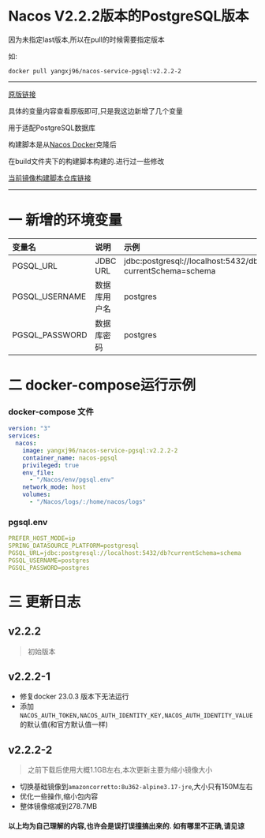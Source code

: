 # Nacos V2.2.2版本的PostgreSQL版本

因为未指定last版本,所以在pull的时候需要指定版本

如:

```shell
docker pull yangxj96/nacos-service-pgsql:v2.2.2-2
```

---
[原版链接](https://hub.docker.com/r/nacos/nacos-server)

具体的变量内容查看原版即可,只是我这边新增了几个变量 

用于适配PostgreSQL数据库

构建脚本是从[Nacos Docker](https://github.com/nacos-group/nacos-docker)克隆后

在build文件夹下的构建脚本构建的.进行过一些修改

[当前镜像构建脚本仓库链接](https://github.com/yangxj96/nacos-server-pgsql-docker)

---

# 一 新增的环境变量

| 变量名            |    说明    | 示例                                                       |
|:---------------|:--------|:----------------------------------------------------------|
| PGSQL_URL      | JDBC URL | jdbc:postgresql://localhost:5432/db?currentSchema=schema |
| PGSQL_USERNAME |  数据库用户名  | postgres                                                 |
| PGSQL_PASSWORD |  数据库密码   | postgres                                                 |

# 二 docker-compose运行示例

### docker-compose 文件

```yaml
version: "3"
services:
  nacos:
    image: yangxj96/nacos-service-pgsql:v2.2.2-2
    container_name: nacos-pgsql
    privileged: true
    env_file:
      - "/Nacos/env/pgsql.env"
    network_mode: host
    volumes:
      - "/Nacos/logs/:/home/nacos/logs"
```

### pgsql.env

```yaml
PREFER_HOST_MODE=ip
SPRING_DATASOURCE_PLATFORM=postgresql
PGSQL_URL=jdbc:postgresql://localhost:5432/db?currentSchema=schema
PGSQL_USERNAME=postgres
PGSQL_PASSWORD=postgres
```

# 三 更新日志

## v2.2.2

> 初始版本

## v2.2.2-1

- 修复docker 23.0.3 版本下无法运行
- 添加 ```NACOS_AUTH_TOKEN,NACOS_AUTH_IDENTITY_KEY,NACOS_AUTH_IDENTITY_VALUE```的默认值(和官方默认值一样)

## v2.2.2-2

> 之前下载后使用大概1.1GB左右,本次更新主要为缩小镜像大小

- 切换基础镜像到```amazoncorretto:8u362-alpine3.17-jre```,大小只有150M左右
- 优化一些操作,缩小包内容
- 整体镜像缩减到278.7MB

#### 以上均为自己理解的内容,也许会是误打误撞搞出来的. 如有哪里不正确,请见谅
